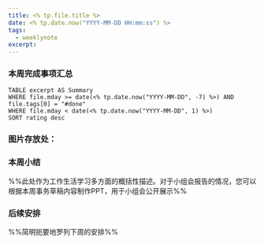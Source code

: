 ```yaml
---
title: <% tp.file.title %>
date: <% tp.date.now("YYYY-MM-DD HH:mm:ss") %>
tags:
  - weeklynote
excerpt:
---
```


### 本周完成事项汇总


```dataview
TABLE excerpt AS Summary
WHERE file.mday >= date(<% tp.date.now("YYYY-MM-DD", -7) %>) AND file.tags[0] = "#done"
WHERE file.mday < date(<% tp.date.now("YYYY-MM-DD", 1) %>)
SORT rating desc
```

### 图片存放处：



### 本周小结
%%此处作为工作生活学习多方面的概括性描述。对于小组会报告的情况，您可以根据本周事务草稿内容制作PPT，用于小组会公开展示%%


### 后续安排
%%简明扼要地罗列下周的安排%%
